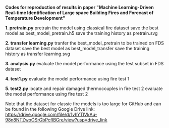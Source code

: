 **Codes for reproduction of results in paper "Machine Learning-Driven Real-time Identification of Large space Building Fires and Forecast of Temperature Development"**

**1. pretrain.py**
pretrain the model using classical fire dataset
save the best model as best_model_pretrain.h5
save the training history as pretrain.svg

**2. transfer learning.py**
tranfer the best_model_pretrain to be trained on FDS dataset
save the best model as best_model_transfer
save the training history as transfer learning.svg

**3. analysis.py**
evaluate the model performance using the test subset in FDS dataset

**4. test1.py**
evaluate the model performance using fire test 1

**5. test2.py**
locate and repair damaged thermocouples in fire test 2
evaluate the model performance using fire test 2

Note that the dataset for classic fire models is too large for GitHub and can be found in the following Google Drive link:
https://drive.google.com/file/d/1vhYTlVkAu-98n8NTZwoOSrGbPcflBGre/view?usp=drive_link
